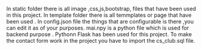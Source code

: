 In static folder there is all image ,css,js,bootstrap, files that have been used in this project.
In template folder there is all temmplates or page that have been used .
In config.json file the things that are configurable is there ,you can edit it as of your purposes.
mai.npy is a python file which is used for backend purpose .
Pythonn Flask has been used for this project.
To make the contact form work in the project you have to import the cs_club.sql file.


